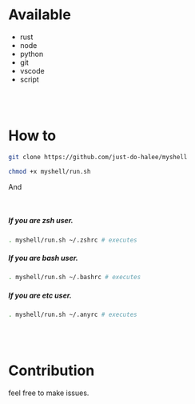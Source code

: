 # Available

- rust
- node
- python
- git
- vscode
- script

<br>
<br>

# How to

```zsh
git clone https://github.com/just-do-halee/myshell

chmod +x myshell/run.sh
```

And

<br>

##### If you are zsh user.

```zsh
. myshell/run.sh ~/.zshrc # executes
```

##### If you are bash user.

```bash
. myshell/run.sh ~/.bashrc # executes
```

##### If you are etc user.

```bash
. myshell/run.sh ~/.anyrc # executes
```

<br>
<br>

# Contribution

feel free to make issues.
